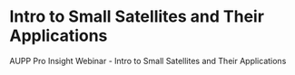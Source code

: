 # Intro to Small Satellites and Their Applications
AUPP Pro Insight Webinar - Intro to Small Satellites and Their Applications


